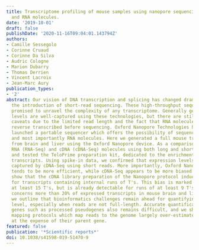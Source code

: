 ```yaml
---
title: Transcriptome profiling of mouse samples using nanopore sequencing of cDNA
  and RNA molecules.
date: '2019-10-01'
draft: false
publishDate: '2020-11-16T09:04:01.143794Z'
authors:
- Camille Sessegolo
- Corinne Cruaud
- Corinne Da Silva
- Audric Cologne
- Marion Dubarry
- Thomas Derrien
- Vincent Lacroix
- Jean-Marc Aury
publication_types:
- '2'
abstract: Our vision of DNA transcription and splicing has changed dramatically with
  the introduction of short-read sequencing. These high-throughput sequencing technologies
  promised to unravel the complexity of any transcriptome. Generally gene expression
  levels are well-captured using these technologies, but there are still remaining
  caveats due to the limited read length and the fact that RNA molecules had to be
  reverse transcribed before sequencing. Oxford Nanopore Technologies has recently
  launched a portable sequencer which offers the possibility of sequencing long reads
  and most importantly RNA molecules. Here we generated a full mouse transcriptome
  from brain and liver using the Oxford Nanopore device. As a comparison, we sequenced
  RNA (RNA-Seq) and cDNA (cDNA-Seq) molecules using both long and short reads technologies
  and tested the TeloPrime preparation kit, dedicated to the enrichment of full-length
  transcripts. Using spike-in data, we confirmed that expression levels are efficiently
  captured by cDNA-Seq using short reads. More importantly, Oxford Nanopore RNA-Seq
  tends to be more efficient, while cDNA-Seq appears to be more biased. We further
  show that the cDNA library preparation of the Nanopore protocol induces read truncation
  for transcripts containing internal runs of T's. This bias is marked for runs of
  at least 15 T's, but is already detectable for runs of at least 9 T's and therefore
  concerns more than 20% of expressed transcripts in mouse brain and liver. Finally,
  we outline that bioinformatics challenges remain ahead for quantifying at the transcript
  level, especially when reads are not full-length. Accurate quantification of repeat-associated
  genes such as processed pseudogenes also remains difficult, and we show that current
  mapping protocols which map reads to the genome largely over-estimate their expression,
  at the expense of their parent gene.
featured: false
publication: '*Scientific reports*'
doi: 10.1038/s41598-019-51470-9
---
```


